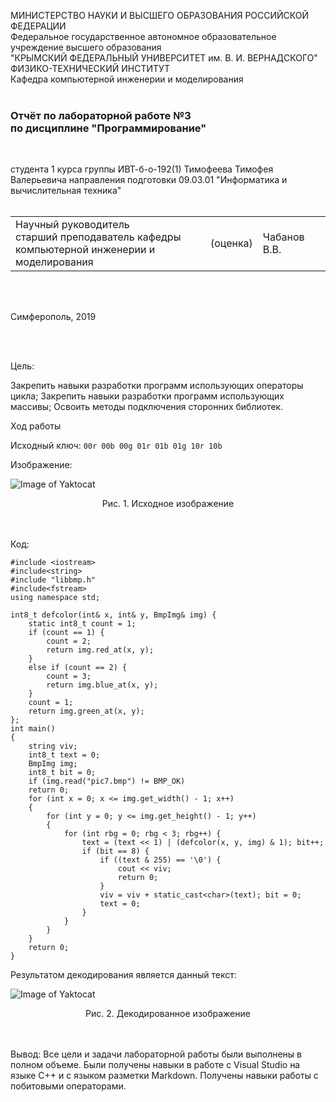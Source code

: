 МИНИСТЕРСТВО НАУКИ  И ВЫСШЕГО ОБРАЗОВАНИЯ РОССИЙСКОЙ ФЕДЕРАЦИИ  
Федеральное государственное автономное образовательное учреждение высшего образования  
"КРЫМСКИЙ ФЕДЕРАЛЬНЫЙ УНИВЕРСИТЕТ им. В. И. ВЕРНАДСКОГО"  
ФИЗИКО-ТЕХНИЧЕСКИЙ ИНСТИТУТ  
Кафедра компьютерной инженерии и моделирования
<br/><br/>

### Отчёт по лабораторной работе №3<br/> по дисциплине "Программирование"
<br/>

студента 1 курса группы ИВТ-б-о-192(1)
Тимофеева Тимофея Валерьевича
направления подготовки 09.03.01 "Информатика и вычислительная техника"  
<br/>

<table>
<tr><td>Научный руководитель<br/> старший преподаватель кафедры<br/> компьютерной инженерии и моделирования</td>
<td>(оценка)</td>
<td>Чабанов В.В.</td>
</tr>
</table>
<br/><br/>

Симферополь, 2019

<br/><br/>


Цель:

Закрепить навыки разработки программ использующих операторы цикла;
Закрепить навыки разработки программ использующих массивы;
Освоить методы подключения сторонних библиотек.


Ход работы

Исходный ключ: ``` 00r 00b 00g 01r 01b 01g 10r 10b ``` 

Изображение:

![Image of Yaktocat](https://raw.githubusercontent.com/valeti00/labrab/master/labrab3/pict/pic7.bmp) 
<center>Рис. 1. Исходное изображение</center>
<br/><br/>

Код: 

    #include <iostream>
    #include<string>
    #include "libbmp.h"
    #include<fstream>
    using namespace std;

    int8_t defcolor(int& x, int& y, BmpImg& img) {
	    static int8_t count = 1;
	    if (count == 1) {
		    count = 2;
		    return img.red_at(x, y);
	    }
	    else if (count == 2) {
		    count = 3;
		    return img.blue_at(x, y);
	    }
	    count = 1;
	    return img.green_at(x, y);
    };
    int main()
    {
	    string viv;
	    int8_t text = 0;
	    BmpImg img;
	    int8_t bit = 0;
	    if (img.read("pic7.bmp") != BMP_OK)
	    return 0; 
	    for (int x = 0; x <= img.get_width() - 1; x++)
	    {
		    for (int y = 0; y <= img.get_height() - 1; y++)
		    {
			    for (int rbg = 0; rbg < 3; rbg++) {
				    text = (text << 1) | (defcolor(x, y, img) & 1); bit++;
				    if (bit == 8) {
					    if ((text & 255) == '\0') {
						    cout << viv;
						    return 0;
					    }
					    viv = viv + static_cast<char>(text); bit = 0;
					    text = 0;
				    }
			    }
		    }
	    }
	    return 0;
    }

Результатом декодирования является данный текст:

![Image of Yaktocat](https://github.com/valeti00/labrab/blob/master/labrab3/pict/VsDebugConsole_R92nJIPoYh.png?raw=true) 
<center>Рис. 2. Декодированное изображение</center>
<br/><br/>


Вывод: Все цели и задачи лабораторной работы были выполнены в полном объеме. Были получены навыки в работе с Visual Studio на языке C++ и с языком разметки Markdown. Получены навыки работы с побитовыми операторами.

